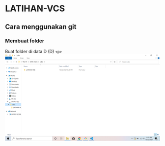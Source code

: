 # LATIHAN-VCS
## Cara menggunakan git

### Membuat folder
Buat folder di data D (D) `<p>`
![Gambar 1](screenshot/ss1.png)